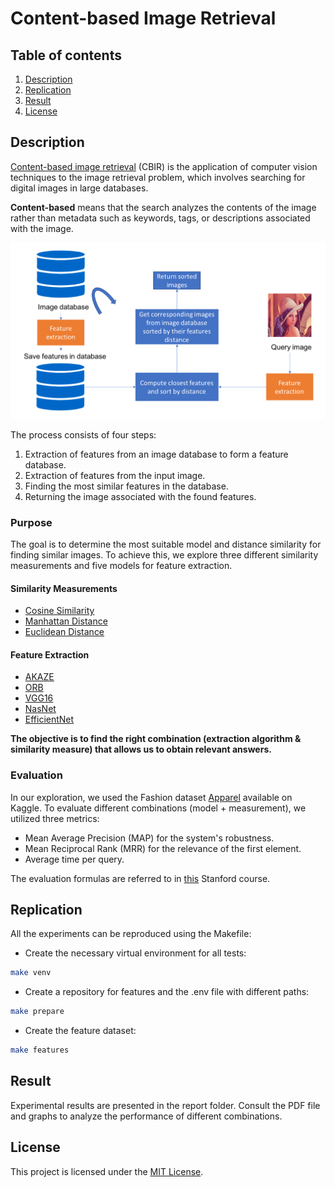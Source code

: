 # Content-based Image Retrieval

## Table of contents

1. [Description](#Description)
2. [Replication](#Replication)
3. [Result](#Result)
4. [License](#License)

## Description

[Content-based image retrieval](https://en.wikipedia.org/wiki/Content-based_image_retrieval) (CBIR) is the application of computer vision techniques to the image retrieval problem, which involves searching for digital images in large databases.

**Content-based** means that the search analyzes the contents of the image rather than metadata such as keywords, tags, or descriptions associated with the image.

![CBIR](reports/images/cbir.png)

The process consists of four steps:
1. Extraction of features from an image database to form a feature database.
2. Extraction of features from the input image.
3. Finding the most similar features in the database.
4. Returning the image associated with the found features.

### Purpose

The goal is to determine the most suitable model and distance similarity for finding similar images. To achieve this, we explore three different similarity measurements and five models for feature extraction.

#### Similarity Measurements
* [Cosine Similarity](https://en.wikipedia.org/wiki/Cosine_similarity)
* [Manhattan Distance](https://en.wikipedia.org/wiki/Manhattan_distance)
* [Euclidean Distance](https://en.wikipedia.org/wiki/Euclidean_space)

#### Feature Extraction
* [AKAZE](https://docs.opencv.org/3.4/db/d70/tutorial_akaze_matching.html)
* [ORB](https://opencv-python-tutroals.readthedocs.io/en/latest/py_tutorials/py_feature2d/py_orb/py_orb.html)
* [VGG16](https://neurohive.io/en/popular-networks/vgg16/)
* [NasNet](https://paperswithcode.com/model/nasnet?variant=nasnetalarge)
* [EfficientNet](https://paperswithcode.com/method/efficientnet)

**The objective is to find the right combination (extraction algorithm & similarity measure) that allows us to obtain relevant answers.**

### Evaluation

In our exploration, we used the Fashion dataset [Apparel](https://www.kaggle.com/trolukovich/apparel-images-dataset) available on Kaggle.
To evaluate different combinations (model + measurement), we utilized three metrics:

* Mean Average Precision (MAP) for the system's robustness.
* Mean Reciprocal Rank (MRR) for the relevance of the first element.
* Average time per query.

The evaluation formulas are referred to in [this](https://web.stanford.edu/class/cs276/handouts/EvaluationNew-handout-1-per.pdf) Stanford course.

## Replication

All the experiments can be reproduced using the Makefile:

- Create the necessary virtual environment for all tests:

```bash
make venv
```

- Create a repository for features and the .env file with different paths:

```bash
make prepare
```

- Create the feature dataset:

```bash
make features
```

## Result

Experimental results are presented in the report folder. Consult the PDF file and graphs to analyze the performance of different combinations.

## License

This project is licensed under the [MIT License](LICENSE).
